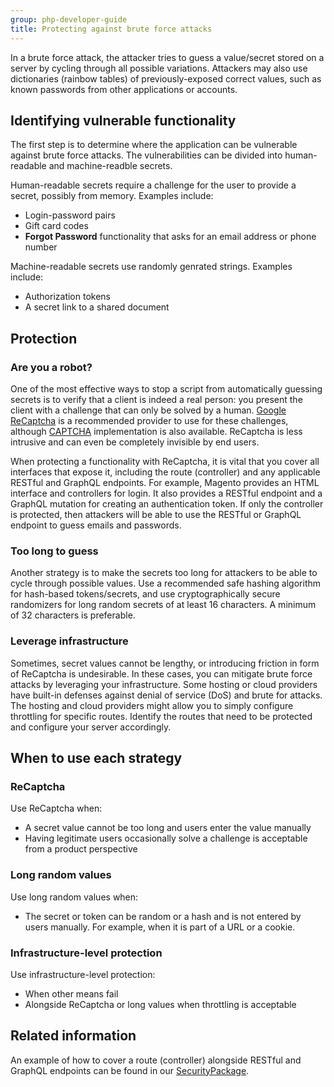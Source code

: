 ```yaml
---
group: php-developer-guide
title: Protecting against brute force attacks
---
```


In a brute force attack, the attacker tries to guess a value/secret stored on a server by cycling through
all possible variations. Attackers may also use dictionaries (rainbow tables) of previously-exposed correct values,
such as known passwords from other applications or accounts.

## Identifying vulnerable functionality

The first step is to determine where the application can be vulnerable against brute force attacks. The vulnerabilities
can be divided into human-readable and machine-readble secrets.

Human-readable secrets require a challenge for the user to provide a secret, possibly from memory. Examples include:

*  Login-password pairs
*  Gift card codes
*  **Forgot Password** functionality that asks for an email address or phone number

Machine-readable secrets use randomly genrated strings. Examples include:

*  Authorization tokens
*  A secret link to a shared document

## Protection

### Are you a robot?

One of the most effective ways to stop a script from automatically guessing secrets is to verify that a client is
indeed a real person: you present the client with a challenge that can only be solved by a human.
[Google ReCaptcha](https://docs.magento.com/user-guide/stores/security-google-recaptcha.html) is a recommended provider
to use for these challenges, although [CAPTCHA](https://docs.magento.com/user-guide/stores/security-captcha.html) implementation
is also available. ReCaptcha is less intrusive and can even be completely invisible by end users.

When protecting a functionality with ReCaptcha, it is vital that you cover all interfaces that expose
it, including the route (controller) and any applicable RESTful and GraphQL endpoints. For example, Magento provides an
HTML interface and controllers for login. It also provides a RESTful endpoint and a GraphQL mutation for
creating an authentication token. If only the controller is protected, then attackers will be able to use the RESTful
or GraphQL endpoint to guess emails and passwords.

### Too long to guess

Another strategy is to make the secrets too long for attackers to be able to cycle through possible values. Use
a recommended safe hashing algorithm for hash-based tokens/secrets, and use cryptographically secure randomizers for
long random secrets of at least 16 characters. A minimum of 32 characters is preferable.

### Leverage infrastructure

Sometimes, secret values cannot be lengthy, or introducing friction in form of ReCaptcha is undesirable. In these cases,
you can mitigate brute force attacks by leveraging your infrastructure. Some hosting or cloud providers have built-in
defenses against denial of service (DoS) and brute for attacks. The hosting and cloud providers might allow you to simply
configure throttling for specific routes. Identify the routes that need to be protected and configure your server accordingly.

## When to use each strategy

### ReCaptcha

Use ReCaptcha when:

*  A secret value cannot be too long and users enter the value manually
*  Having legitimate users occasionally solve a challenge is acceptable from a product perspective

### Long random values

Use long random values when:

*  The secret or token can be random or a hash and is not entered by users manually. For example, when it is part of a URL or a cookie.

### Infrastructure-level protection

Use infrastructure-level protection:

*  When other means fail
*  Alongside ReCaptcha or long values when throttling is acceptable

## Related information

An example of how to cover a route (controller) alongside RESTful and GraphQL endpoints can be found in our
[SecurityPackage](https://github.com/magento/security-package/tree/develop/ReCaptchaCustomer).
